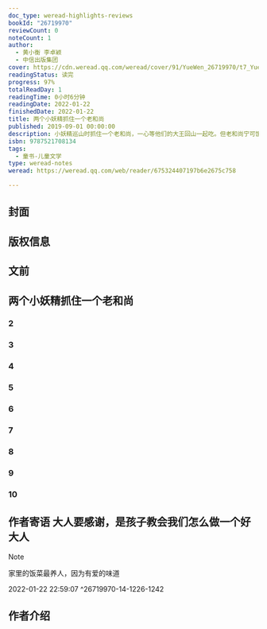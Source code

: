 ```yaml
---
doc_type: weread-highlights-reviews
bookId: "26719970"
reviewCount: 0
noteCount: 1
author:
  - 黄小衡 李卓颖
  - 中信出版集团
cover: https://cdn.weread.qq.com/weread/cover/91/YueWen_26719970/t7_YueWen_26719970.jpg
readingStatus: 读完
progress: 97%
totalReadDay: 1
readingTime: 0小时6分钟
readingDate: 2022-01-22
finishedDate: 2022-01-22
title: 两个小妖精抓住一个老和尚
published: 2019-09-01 00:00:00
description: 小妖精巡山时抓住一个老和尚，一心等他们的大王回山一起吃。但老和尚宁可饿着也不吃小妖精打来的肉食，眼看着老和尚饿得奄奄一息。这可怎么办？两个小妖精决定下山潜入村子里偷师学艺。小妖精学会了立春时节的烙春饼，谷雨的泡新茶，……老和尚被美食调理得又白又胖，小妖精也爱上了人间的美食，不想抓人吃了。故事以传统节气为背景，美味佳肴为道具，把孩子的成长过程，放进妖精和尚的故事里，强烈吸引孩子阅读，更是把我劳动、我快乐、我成长内化到孩子的心里。
isbn: 9787521708134
tags:
  - 童书-儿童文学
type: weread-notes
weread: https://weread.qq.com/web/reader/675324407197b6e2675c758

---
```



## 封面

## 版权信息

## 文前

## 两个小妖精抓住一个老和尚

### 2

### 3

### 4

### 5

### 6

### 7

### 8

### 9

### 10

## 作者寄语 大人要感谢，是孩子教会我们怎么做一个好大人

> [!NOTE] 
> 家里的饭菜最养人，因为有爱的味道
> 
> 2022-01-22 22:59:07 ^26719970-14-1226-1242

## 作者介绍

